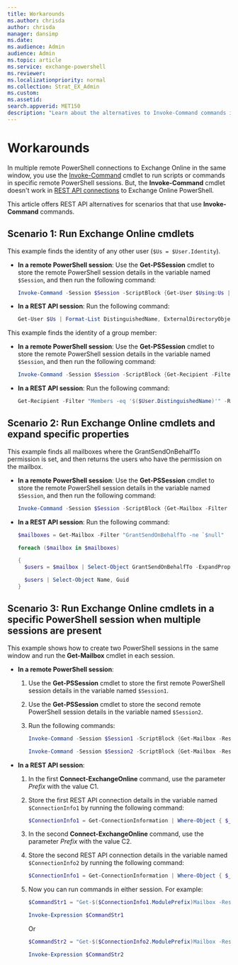 ```yaml
---
title: Workarounds 
ms.author: chrisda
author: chrisda
manager: dansimp
ms.date:
ms.audience: Admin
audience: Admin
ms.topic: article
ms.service: exchange-powershell
ms.reviewer:
ms.localizationpriority: normal
ms.collection: Strat_EX_Admin
ms.custom:
ms.assetid:
search.appverid: MET150
description: "Learn about the alternatives to Invoke-Command commands in REST API connections using the EXO V3 module."
---
```


# Workarounds

In multiple remote PowerShell connections to Exchange Online in the same window, you use the [Invoke-Command](/powershell/module/microsoft.powershell.core/invoke-command) cmdlet to run scripts or commands in specific remote PowerShell sessions. But, the **Invoke-Command** cmdlet doesn't work in [REST API connections](exchange-online-powershell-v2.md#updates-for-the-exo-v3-module) to Exchange Online PowerShell.

This article offers REST API alternatives for scenarios that that use **Invoke-Command** commands.

## Scenario 1: Run Exchange Online cmdlets

This example finds the identity of any other user (`$Us = $User.Identity`).

- **In a remote PowerShell session**: Use the **Get-PSSession** cmdlet to store the remote PowerShell session details in the variable named `$Session`, and then run the following command:

  ```powershell
  Invoke-Command -Session $Session -ScriptBlock {Get-User $Using:Us | Select-Object DistinguishedName, ExternalDirectoryObjectId} -ErrorAction SilentlyContinue
  ```

- **In a REST API session**: Run the following command:

  ```powershell
  Get-User $Us | Format-List DistinguishedName, ExternalDirectoryObjectId
  ```

This example finds the identity of a group member:

- **In a remote PowerShell session**: Use the **Get-PSSession** cmdlet to store the remote PowerShell session details in the variable named `$Session`, and then run the following command:

  ```powershell
  Invoke-Command -Session $Session -ScriptBlock {Get-Recipient -Filter "Members -eq '$($User.DistinguishedName)'" -RecipientTypeDetails MailUniversalDistributionGroup | Select-Object DisplayName, ExternalDirectoryObjectId, RecipientTypeDetails} -ErrorAction SilentlyContinue -HideComputerName
  ```

- **In a REST API session**: Run the following command:

  ```powershell
  Get-Recipient -Filter "Members -eq '$($User.DistinguishedName)'" -RecipientTypeDetails MailUniversalDistributionGroup | Format-List DisplayName, ExternalDirectoryObjectId, RecipientTypeDetails
  ```

## Scenario 2: Run Exchange Online cmdlets and expand specific properties

This example finds all mailboxes where the GrantSendOnBehalfTo permission is set, and then returns the users who have the permission on the mailbox.

- **In a remote PowerShell session**: Use the **Get-PSSession** cmdlet to store the remote PowerShell session details in the variable named `$Session`, and then run the following command:

  ```powershell
  Invoke-Command -Session $Session -ScriptBlock {Get-Mailbox -Filter "GrantSendOnBehalfTo -ne `$null" -ErrorAction SilentlyContinue | Select-Object ExternalDirectoryObjectId, GrantSendOnBehalfTo -ExpandProperty GrantSendOnBehalfTo}
  ```

- **In a REST API session**: Run the following command:

  ```powershell
  $mailboxes = Get-Mailbox -Filter "GrantSendOnBehalfTo -ne `$null" 

  foreach ($mailbox in $mailboxes) 

  { 
    $users = $mailbox | Select-Object GrantSendOnBehalfTo -ExpandProperty GrantSendOnBehalfTo | Get-User 

    $users | Select-Object Name, Guid 
  } 
  ```

## Scenario 3: Run Exchange Online cmdlets in a specific PowerShell session when multiple sessions are present

This example shows how to create two PowerShell sessions in the same window and run the **Get-Mailbox** cmdlet in each session.

- **In a remote PowerShell session**:
  1. Use the **Get-PSSession** cmdlet to store the first remote PowerShell session details in the variable named `$Session1`.
  2. Use the **Get-PSSession** cmdlet to store the second remote PowerShell session details in the variable named `$Session2`.
  3. Run the following commands:

     ```powershell
     Invoke-Command -Session $Session1 -ScriptBlock {Get-Mailbox -ResultSize 1}

     Invoke-Command -Session $Session2 -ScriptBlock {Get-Mailbox -ResultSize 1}
     ```

- **In a REST API session**:
  1. In the first **Connect-ExchangeOnline** command, use the parameter _Prefix_ with the value C1.
  2. Store the first REST API connection details in the variable named `$ConnectionInfo1` by running the following command:

     ```powershell
     $ConnectionInfo1 = Get-ConnectionInformation | Where-Object { $_.ModulePrefix -eq "C1"}
     ```

  3. In the second **Connect-ExchangeOnline** command, use the parameter _Prefix_ with the value C2.
  4. Store the second REST API connection details in the variable named `$ConnectionInfo2` by running the following command:

     ```powershell
     $ConnectionInfo1 = Get-ConnectionInformation | Where-Object { $_.ModulePrefix -eq "C2"}
     ```

  5. Now you can run commands in either session. For example:

     ```powershell
     $CommandStr1 = "Get-$($ConnectionInfo1.ModulePrefix)Mailbox -ResultSize 1" 

     Invoke-Expression $CommandStr1
     ```

     Or

     ```powershell
     $CommandStr2 = "Get-$($ConnectionInfo2.ModulePrefix)Mailbox -ResultSize 1" 

     Invoke-Expression $CommandStr2 
     ```
